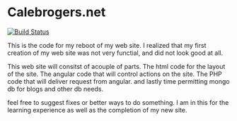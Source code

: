 Calebrogers.net 
===============
[![Build Status](https://magnum.travis-ci.com/thecrogers/Calebrogers.net.svg?token=pg8YjKyaWqsu4EEwyjmb&branch=master)](https://magnum.travis-ci.com/thecrogers/Calebrogers.net)

This is the code for my reboot of my web site. 
I realized that my first creation of my web site was not very functial, and did not look good at all. 

This web site will consitst of acouple of parts. 
The html code for the layout of the site. 
The angular code that will control actions on the site. 
The PHP code that will deliver request from angular. 
and lastly time permitting mongo db for blogs and other db needs. 

feel free to suggest fixes or better ways to do something. 
I am in this for the learning experience as well as the completion of my new site. 
